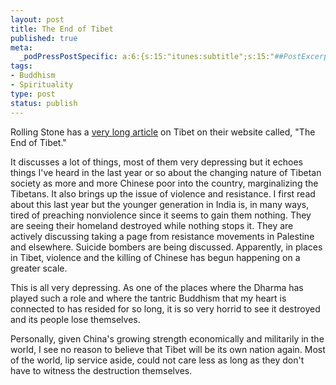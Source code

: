 ```yaml
--- 
layout: post
title: The End of Tibet
published: true
meta: 
  _podPressPostSpecific: a:6:{s:15:"itunes:subtitle";s:15:"##PostExcerpt##";s:14:"itunes:summary";s:15:"##PostExcerpt##";s:15:"itunes:keywords";s:17:"##WordPressCats##";s:13:"itunes:author";s:10:"##Global##";s:15:"itunes:explicit";s:2:"No";s:12:"itunes:block";s:2:"No";}
tags: 
- Buddhism
- Spirituality
type: post
status: publish
---
```

Rolling Stone has a <a href="http://www.rollingstone.com/news/story/13247913/the_end_of_tibet">very long article</a> on Tibet on their website called, "The End of Tibet."

It discusses a lot of things, most of them very depressing but it echoes things I've heard in the last year or so about the changing nature of Tibetan society as more and more Chinese poor into the country, marginalizing the Tibetans. It also brings up the issue of violence and resistance. I first read about this last year but the younger generation in India is, in many ways, tired of preaching nonviolence since it seems to gain them nothing. They are seeing their homeland destroyed while nothing stops it. They are actively discussing taking a page from resistance movements in Palestine and elsewhere. Suicide bombers are being discussed. Apparently, in places in Tibet, violence and the killing of Chinese has begun happening on a greater scale.

This is all very depressing. As one of the places where the Dharma has played such a role and where the tantric Buddhism that my heart is connected to has resided for so long, it is so very horrid to see it destroyed and its people lose themselves.

Personally, given China's growing strength economically and militarily in the world, I see no reason to believe that Tibet will be its own nation again. Most of the world, lip service aside, could not care less as long as they don't have to witness the destruction themselves.
